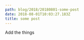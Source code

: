 ```yaml
---
path: blog/2018/20180801-some-post
date: 2018-08-01T10:03:27.183Z
title: some post
---
```

Add the things
